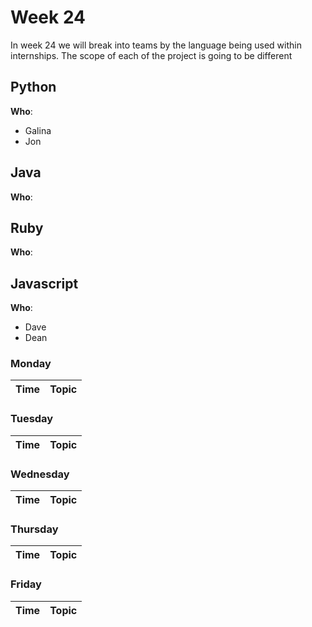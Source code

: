 # Week 24

In week 24 we will break into teams by the language being used within internships. The scope of each of the project is going to be different

Python
-------

**Who**:
- Galina
- Jon

Java
-------

**Who**:


Ruby
-------

**Who**:

Javascript
----------

**Who**:
- Dave
- Dean

### Monday

| Time              | Topic                                        |
|:------------------|:---------------------------------------------|


### Tuesday

| Time             | Topic                                         |
|:-----------------|:----------------------------------------------|

### Wednesday

| Time            | Topic                      |
|:----------------|:---------------------------|

### Thursday

| Time            | Topic                            |
|:----------------|:---------------------------------|


### Friday

| Time            | Topic        |
|:----------------|:-------------|
